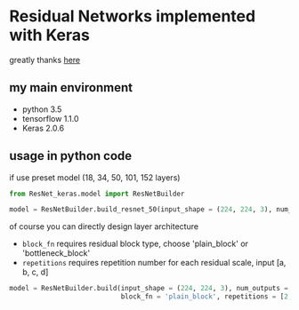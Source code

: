 # Residual Networks implemented with Keras

greatly thanks [here](http://www.iandprogram.net/entry/2016/06/06/180806)

## my main environment
- python 3.5
- tensorflow 1.1.0
- Keras 2.0.6

## usage in python code

if use preset model (18, 34, 50, 101, 152 layers)

```python
from ResNet_keras.model import ResNetBuilder

model = ResNetBuilder.build_resnet_50(input_shape = (224, 224, 3), num_output = 100)
```

of course you can directly design layer architecture
- ```block_fn``` requires residual block type, choose 'plain_block' or 'bottleneck_block'
- ```repetitions``` requires repetition number for each residual scale, input [a, b, c, d]

```python
model = ResNetBuilder.build(input_shape = (224, 224, 3), num_outputs = 100,
                            block_fn = 'plain_block', repetitions = [2, 2, 3, 3])
```
